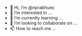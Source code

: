 - 👋 Hi, I’m @nprabhuec
- 👀 I’m interested in ...
- 🌱 I’m currently learning ...
- 💞️ I’m looking to collaborate on ...
- 📫 How to reach me ...

<!---
nprabhuec/nprabhuec is a ✨ special ✨ repository because its `README.md` (this file) appears on your GitHub profile.
You can click the Preview link to take a look at your changes.
--->
